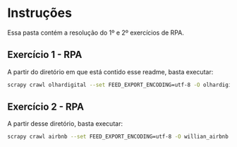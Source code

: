 # Instruções
Essa pasta contém a resolução do 1º e 2º exercícios de RPA.

## Exercício 1 - RPA
A partir do diretório em que está contido esse readme, basta executar:

```bash
scrapy crawl olhardigital --set FEED_EXPORT_ENCODING=utf-8 -O olhardigital.json -t json
```

## Exercício 2 - RPA
A partir desse diretório, basta executar:

```bash
scrapy crawl airbnb --set FEED_EXPORT_ENCODING=utf-8 -O willian_airbnb.json -t json
```